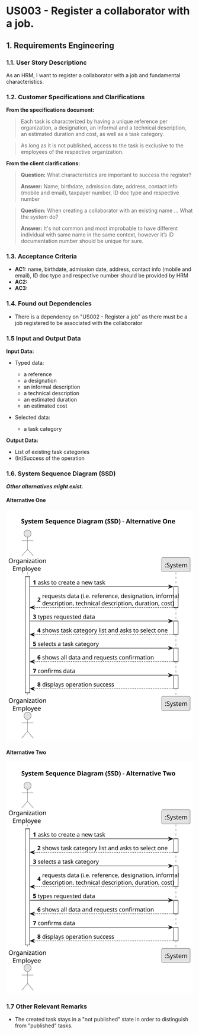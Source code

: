 # US003 - Register a collaborator with a job. 


## 1. Requirements Engineering

### 1.1. User Story Descriptionc

As an HRM, I want to register a collaborator with a job and fundamental
characteristics.
### 1.2. Customer Specifications and Clarifications 

**From the specifications document:**

>	Each task is characterized by having a unique reference per organization, a designation, an informal and a technical description, an estimated duration and cost, as well as a task category. 

>	As long as it is not published, access to the task is exclusive to the employees of the respective organization. 

**From the client clarifications:**

> **Question:** What characteristics are important to success the register?
>
> **Answer:** Name, birthdate, admission date, address, contact info (mobile and email), taxpayer number, ID doc type and respective number

> **Question:** When creating a collaborator with an existing name ... What the system do?
>
> **Answer:** It's not common and most improbable to have different individual with same name in the same context, however it’s ID documentation number should be unique for sure.       


### 1.3. Acceptance Criteria

* **AC1:** name, birthdate, admission date, address, contact info (mobile and
  email), ID doc type and respective number should be provided by HRM
* **AC2:** 
* **AC3:** 

### 1.4. Found out Dependencies

* There is a dependency on "US002 - Register a job" as there must be a job registered to be associated with the collaborator

### 1.5 Input and Output Data

**Input Data:**

* Typed data:
    * a reference
    * a designation 
    * an informal description
    * a technical description
    * an estimated duration
    * an estimated cost
	
* Selected data:
    * a task category 

**Output Data:**

* List of existing task categories
* (In)Success of the operation

### 1.6. System Sequence Diagram (SSD)

**_Other alternatives might exist._**

#### Alternative One

![System Sequence Diagram - Alternative One](svg/us006-system-sequence-diagram-alternative-one.svg)

#### Alternative Two

![System Sequence Diagram - Alternative Two](svg/us006-system-sequence-diagram-alternative-two.svg)

### 1.7 Other Relevant Remarks

* The created task stays in a "not published" state in order to distinguish from "published" tasks.